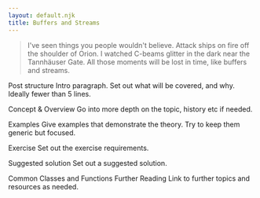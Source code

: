 ```yaml
---
layout: default.njk
title: Buffers and Streams
---
```


> I've seen things you people wouldn't believe. Attack ships on fire off the shoulder of Orion. I watched C-beams glitter in the dark near the Tannhäuser Gate. All those moments will be lost in time, like buffers and streams.

Post structure
Intro paragraph. Set out what will be covered, and why. Ideally fewer than 5 lines.

Concept & Overview
Go into more depth on the topic, history etc if needed.

Examples
Give examples that demonstrate the theory. Try to keep them generic but focused.

Exercise
Set out the exercise requirements.

Suggested solution
Set out a suggested solution.

Common Classes and Functions
Further Reading
Link to further topics and resources as needed.


